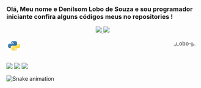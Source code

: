### Olá, Meu nome e Denilsom Lobo de Souza e sou programador iniciante confira alguns códigos meus no repositories !
<div align="center">
  <a href="https://github.com/DenilsomLobo">
  <img height="180em" src="https://github-readme-stats.vercel.app/api?username=DenilsomLobo&show_icons=true&theme=merko&include_all_commits=true&count_private=true"/>
  <img height="120em" src="https://github-readme-stats.vercel.app/api/top-langs/?username=DenilsomLobo&layout=compact&langs_count=7&theme=merko"/>
</div>
<div style="display: inline_block"><br>
  <img align="center" alt="Lobo-Python" height="30" width="40" src="https://raw.githubusercontent.com/devicons/devicon/master/icons/python/python-original.svg">
  <img align="right" alt="Lobo-pic" height="150" style="border-radius:50px;" src="https://media.discordapp.net/attachments/772863155252625450/938704127796592640/LI_Gi.gif?width=540&height=540">
</div>
  
##
 
<div> 
  <a href="https://www.instagram.com/lobodenilsom" target="_blank"><img src="https://img.shields.io/badge/-Instagram-%23E4405F?style=for-the-badge&logo=instagram&logoColor=white" target="_blank"></a> 
  <a href = "mailto:denilsomlobo@gmail.com"><img src="https://img.shields.io/badge/-Gmail-%23333?style=for-the-badge&logo=gmail&logoColor=white" target="_blank"></a>
  <a href="linkedin.com/in/denilsom-lobo-de-souza-2b6614230" target="_blank"><img src="https://img.shields.io/badge/-LinkedIn-%230077B5?style=for-the-badge&logo=linkedin&logoColor=white" target="_blank"></a> 
  
![Snake animation](https://github.com/DenilsomLobo/DenilsomLobo/blob/output/github-contribution-grid-snake.svg)
  
